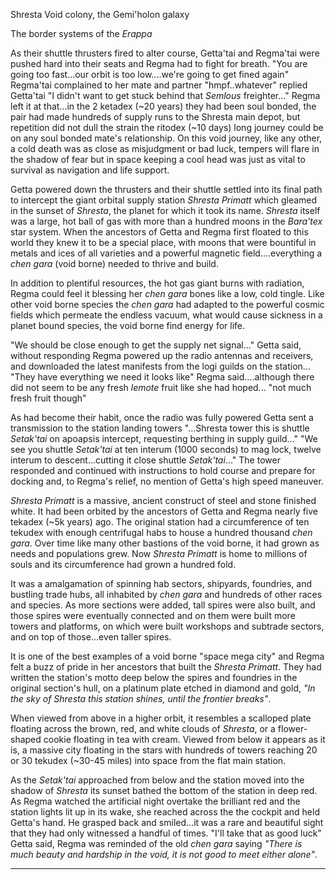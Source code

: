 Shresta Void colony, the Gemi'holon galaxy

The border systems of the _Erappa_

As their shuttle thrusters fired to alter course, Getta'tai and Regma'tai were pushed hard into their seats and Regma had to fight for breath. "You are going too fast...our orbit is too low....we're going to get fined again" Regma'tai complained to her mate and partner "hmpf..whatever" replied Getta'tai "I didn't want to get stuck behind that _Semlous_ freighter..." Regma left it at that...in the 2 ketadex (~20 years) they had been soul bonded, the pair had made hundreds of supply runs to the Shresta main depot, but repetition did not dull the strain the ritodex (~10 days) long journey could be on any soul bonded mate's relationship. On this void journey, like any other, a cold death was as close as misjudgment or bad luck, tempers will flare in the shadow of fear but in space keeping a cool head was just as vital to survival as navigation and life support.

Getta powered down the thrusters and their shuttle settled into its final path to intercept the giant orbital supply station _Shresta Primatt_ which gleamed in the sunset of _Shresta_, the planet for which it took its name. _Shresta_ itself was a large, hot ball of gas with more than a hundred moons in the _Bara'tex_ star system. When the ancestors of Getta and Regma first floated to this world they knew it to be a special place, with moons that were bountiful in metals and ices of all varieties and a powerful magnetic field....everything a _chen gara_ (void borne) needed to thrive and build.

In addition to plentiful resources, the hot gas giant burns with radiation, Regma could feel it blessing her _chen gara_ bones like a low, cold tingle. Like other void borne species the _chen gara_ had adapted to the powerful cosmic fields which permeate the endless vacuum, what would cause sickness in a planet bound species, the void borne find energy for life.

"We should be close enough to get the supply net signal..." Getta said, without responding Regma powered up the radio antennas and receivers, and downloaded the latest manifests from the logi guilds on the station... "They have everything we need it looks like" Regma said....although there did not seem to be any fresh _lemote_ fruit like she had hoped... "not much fresh fruit though"

As had become their habit, once the radio was fully powered Getta sent a transmission to the station landing towers "...Shresta tower this is shuttle _Setak'tai_ on apoapsis intercept, requesting berthing in supply guild..." "We see you shuttle _Setak'tai_ at ten interum (1000 seconds) to mag lock, twelve interum to descent...cutting it close shuttle _Setak'tai_..." The tower responded and continued with instructions to hold course and prepare for docking and, to Regma's relief, no mention of Getta's high speed maneuver.

_Shresta Primatt_ is a massive, ancient construct of steel and stone finished white. It had been orbited by the ancestors of Getta and Regma nearly five tekadex (~5k years) ago. The original station had a circumference of ten tekudex with enough centrifugal habs to house a hundred thousand _chen gara_. Over time like many other bastions of the void borne, it had grown as needs and populations grew. Now _Shresta Primatt_ is home to millions of souls and its circumference had grown a hundred fold.

It was a amalgamation of spinning hab sectors, shipyards, foundries, and bustling trade hubs, all inhabited by _chen gara_ and hundreds of other races and species. As more sections were added, tall spires were also built, and those spires were eventually connected and on them were built more towers and platforms, on which were built workshops and subtrade sectors, and on top of those...even taller spires.

It is one of the best examples of a void borne "space mega city" and Regma felt a buzz of pride in her ancestors that built the _Shresta Primatt_. They had written the station's motto deep below the spires and foundries in the original section's hull, on a platinum plate etched in diamond and gold, _"In the sky of Shresta this station shines, until the frontier breaks"_.

When viewed from above in a higher orbit, it resembles a scalloped plate floating across the brown, red, and white clouds of _Shresta_, or a flower-shaped cookie floating in tea with cream. Viewed from below it appears as it is, a massive city floating in the stars with hundreds of towers reaching 20 or 30 tekudex (~30-45 miles) into space from the flat main station.

As the _Setak'tai_ approached from below and the station moved into the shadow of _Shresta_ its sunset bathed the bottom of the station in deep red. As Regma watched the artificial night overtake the brilliant red and the station lights lit up in its wake, she reached across the the cockpit and held Getta's hand. He grasped back and smiled...it was a rare and beautiful sight that they had only witnessed a handful of times. "I'll take that as good luck" Getta said, Regma was reminded of the old _chen gara_ saying _"There is much beauty and hardship in the void, it is not good to meet either alone"_.

-----------------------------------------------------------------
